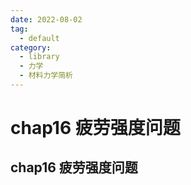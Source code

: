 ```yaml
---
date: 2022-08-02
tag:
  - default
category:
  - library
  - 力学
  - 材料力学简析
---
```


# chap16 疲劳强度问题

## chap16 疲劳强度问题
